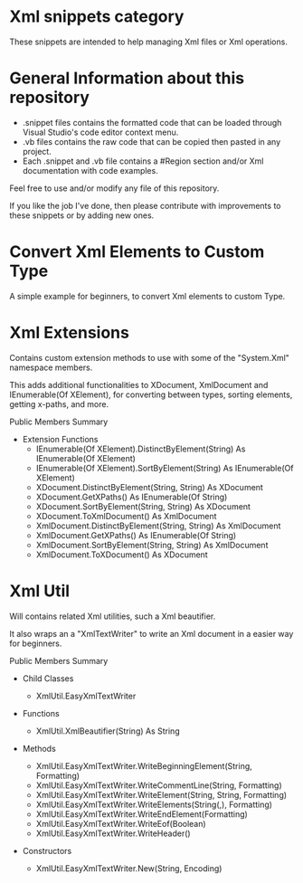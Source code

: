 # Xml snippets category
These snippets are intended to help managing Xml files or Xml operations.

# General Information about this repository
 - .snippet files contains the formatted code that can be loaded through Visual Studio's code editor context menu.
 - .vb files contains the raw code that can be copied then pasted in any project.
 - Each .snippet and .vb file contains a #Region section and/or Xml documentation with code examples.
 
Feel free to use and/or modify any file of this repository.

If you like the job I've done, then please contribute with improvements to these snippets or by adding new ones.

# Convert Xml Elements to Custom Type
A simple example for beginners, to convert Xml elements to custom Type.

# Xml Extensions
Contains custom extension methods to use with some of the "System.Xml" namespace members.

This adds additional functionalities to XDocument, XmlDocument and IEnumerable(Of XElement), for converting between types, sorting elements, getting x-paths, and more.

Public Members Summary
 - Extension Functions
   - IEnumerable(Of XElement).DistinctByElement(String) As IEnumerable(Of XElement)
   - IEnumerable(Of XElement).SortByElement(String) As IEnumerable(Of XElement)
   - XDocument.DistinctByElement(String, String) As XDocument
   - XDocument.GetXPaths() As IEnumerable(Of String)
   - XDocument.SortByElement(String, String) As XDocument
   - XDocument.ToXmlDocument() As XmlDocument
   - XmlDocument.DistinctByElement(String, String) As XmlDocument
   - XmlDocument.GetXPaths() As IEnumerable(Of String)
   - XmlDocument.SortByElement(String, String) As XmlDocument
   - XmlDocument.ToXDocument() As XDocument

# Xml Util
Will contains related Xml utilities, such a Xml beautifier.

It also wraps an a "XmlTextWriter" to write an Xml document in a easier way for beginners.

Public Members Summary
 - Child Classes
   - XmlUtil.EasyXmlTextWriter

 - Functions
   - XmlUtil.XmlBeautifier(String) As String

 - Methods
   - XmlUtil.EasyXmlTextWriter.WriteBeginningElement(String, Formatting)
   - XmlUtil.EasyXmlTextWriter.WriteCommentLine(String, Formatting)
   - XmlUtil.EasyXmlTextWriter.WriteElement(String, String, Formatting)
   - XmlUtil.EasyXmlTextWriter.WriteElements(String(,), Formatting)
   - XmlUtil.EasyXmlTextWriter.WriteEndElement(Formatting)
   - XmlUtil.EasyXmlTextWriter.WriteEof(Boolean)
   - XmlUtil.EasyXmlTextWriter.WriteHeader()
   
 - Constructors
   - XmlUtil.EasyXmlTextWriter.New(String, Encoding)
